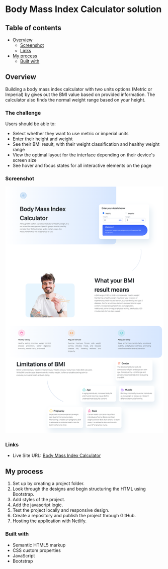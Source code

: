 # Body Mass Index Calculator solution

## Table of contents

- [Overview](#overview)
  - [Screenshot](#screenshot)
  - [Links](#links)
- [My process](#my-process)
  - [Built with](#built-with)

## Overview

Building a body mass index calculator with two units options (Metric or Imperial) by gives out the BMI value based on provided information. The calculator also finds the normal weight range based on your height.

### The challenge

Users should be able to:

- Select whether they want to use metric or imperial units
- Enter their height and weight
- See their BMI result, with their weight classification and healthy weight range
- View the optimal layout for the interface depending on their device's screen size
- See hover and focus states for all interactive elements on the page

### Screenshot

![full screenshot of app](./assets/images/projectScreenshot.png)

### Links

- Live Site URL: [Body Mass Index Calculator](https://bodymassindexcalculatorapp.netlify.app/)

## My process

1. Set up by creating a project folder.
1. Look through the designs and begin structuring the HTML using Bootstrap.
1. Add styles of the project.
1. Add the javascript logic.
1. Test the project locally and responsive design.
1. Create a repository and publish the project through GitHub.
1. Hosting the application with Netlify.

### Built with

- Semantic HTML5 markup
- CSS custom properties
- JavaScript
- Bootstrap
